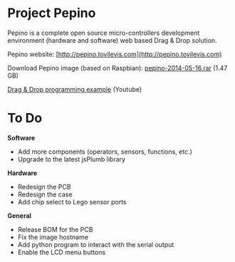 # Project Pepino

Pepino is a complete open source micro-controllers development environment (hardware and software) web based Drag & Drop solution.

Pepino website: [http://pepino.tovilevis.com](http://pepino.tovilevis.com)

Download Pepino image (based on Raspbian): [pepino-2014-05-16.rar](http://pepino.tovilevis.com/files/pepino-2014-05-16.rar) (1.47 GB)

[Drag & Drop programming example](https://www.youtube.com/watch?v=OYBiltbI6gM) (Youtube)

# To Do

__Software__
- Add more components (operators, sensors, functions, etc.)
- Upgrade to the latest jsPlumb library

__Hardware__
- Redesign the PCB
- Redesign the case
- Add chip select to Lego sensor ports

__General__
- Release BOM for the PCB
- Fix the image hostname
- Add python program to interact with the serial output
- Enable the LCD menu buttons
